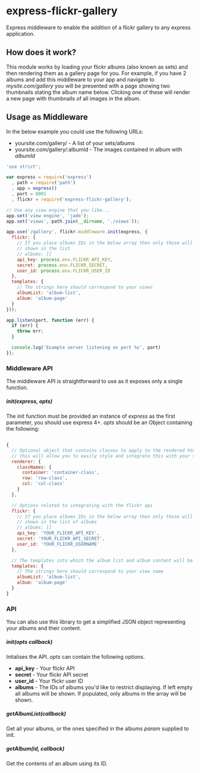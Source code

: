 express-flickr-gallery
======================

Express middleware to enable the addition of a flickr gallery to any express
application.

## How does it work?
This module works by loading your flickr albums (also known as sets) and then
rendering them as a gallery page for you. For example, if you have 2 albums
and add this middleware to your app and navigate to _mysite.com/gallery_ you
will be presented with a page showing two thumbnails stating the album name
below. Clicking one of these will render a new page with thumbnails of all
images in the album.

## Usage as Middleware

In the below example you could use the following URLs:

* yoursite.com/gallery/ - A list of your sets/albums
* yoursite.com/gallery/:albumId - The images contained in album with _albumId_

```javascript
'use strict';

var express = require('express')
  , path = require('path')
  , app = express()
  , port = 8001
  , flickr = require('express-flickr-gallery');

// Use any view engine that you like...
app.set('view engine', 'jade');
app.set('views', path.join(__dirname, './views'));

app.use('/gallery', flickr.middleware.init(express, {
  flickr: {
    // If you place albums IDs in the below array then only those will be
    // shown in the list
    // albums: []
    api_key: process.env.FLICKR_API_KEY,
    secret: process.env.FLICKR_SECRET,
    user_id: process.env.FLICKR_USER_ID
  },
  templates: {
    // The strings here should correspond to your views
    albumList: 'album-list',
    album: 'album-page'
  }
}));

app.listen(port, function (err) {
  if (err) {
    throw err;
  }

  console.log('Example server listening on port %s', port)
});

```

### Middleware API
The middleware API is straightforward to use as it exposes only a single
function.

##### init(express, opts)
The init function must be provided an instance of _express_ as the first
parameter, you should use express 4+. _opts_ should be an Object containing the
following:

```javascript

{
  // Optional object that contains classes to apply to the rendered html
  // this will allow you to easily style and integrate this with your site
  renderer: {
    classNames: {
      container: 'container-class',
      row: 'row-class',
      col: 'col-class'
    }
  },

  // Options related to integrating with the flickr api
  flickr: {
    // If you place albums IDs in the below array then only those will be
    // shown in the list of albums
    // albums: []
    api_key: 'YOUR_FLICKR_API_KEY',
    secret: 'YOUR_FLICKR_API_SECRET',
    user_id: 'YOUR_FLICKR_USERNAME'
  },

  // The templates into which the album list and album content will be loaded
  templates: {
    // The strings here should correspond to your view name
    albumList: 'album-list',
    album: 'album-page'
  }
}

```

### API
You can also use this library to get a simplified JSON object representing
your albums and their content.

##### init(opts callback)
Intialises the API. _opts_ can contain the following options.

* **api_key** - Your flickr API
* **secret** - Your flickr API secret
* **user_id** - Your flickr user ID
* **albums** - The IDs of albums you'd like to restrict displaying. If left
empty all albums will be shown. If populated, only albums in the array will be
shown.

##### getAlbumList(callback)
Get all your albums, or the ones specified in the albums _param_ supplied to
init.


##### getAlbum(id, callback)
Get the contents of an album using its ID.


